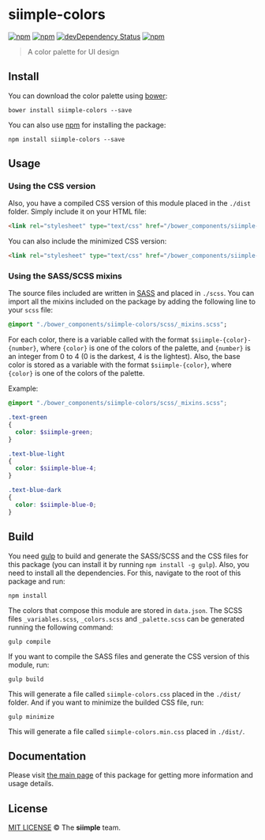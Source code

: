 # siimple-colors

[![npm](https://img.shields.io/npm/v/siimple-colors.svg?style=flat-square)](https://www.npmjs.com/package/siimple-colors)
[![npm](https://img.shields.io/npm/dt/siimple-colors.svg?style=flat-square)](https://www.npmjs.com/package/siimple-colors)
[![devDependency Status](https://david-dm.org/siimple/siimple-colors/dev-status.svg?style=flat-square)](https://david-dm.org/siimple/siimple-colors#info=devDependencies)
[![npm](https://img.shields.io/npm/l/siimple-colors.svg?style=flat-square)](https://github.com/siimpl/siimple-colors)

> A color palette for UI design

## Install

You can download the color palette using [bower](http://bower.io):

```
bower install siimple-colors --save
```

You can also use [npm](https://www.npmjs.com/package/siimple-colors) for installing the package:

```shell
npm install siimple-colors --save
```

## Usage

### Using the CSS version

Also, you have a compiled CSS version of this module placed in the `./dist` folder. Simply include it on your HTML file:

```html
<link rel="stylesheet" type="text/css" href="/bower_components/siimple-colors/dist/siimple-colors.css">
```

You can also include the minimized CSS version:

```html
<link rel="stylesheet" type="text/css" href="/bower_components/siimple-colors/dist/siimple-colors.min.css">
```

### Using the SASS/SCSS mixins

The source files included are written in [SASS](http://sass-lang.com/) and placed in `./scss`. You can import all the mixins included on the package by adding the following line to your `scss` file:

```sass
@import "./bower_components/siimple-colors/scss/_mixins.scss";
```

For each color, there is a variable called with the format `$siimple-{color}-{number}`, where `{color}` is one of the colors of the palette, and `{number}` is an integer from 0 to 4 (0 is the darkest, 4 is the lightest). Also, the base color is stored as a variable with the format `$siimple-{color}`, where `{color}` is one of the colors of the palette.

Example:

```scss
@import "./bower_components/siimple-colors/scss/_mixins.scss";

.text-green
{
  color: $siimple-green;
}

.text-blue-light
{
  color: $siimple-blue-4;
}

.text-blue-dark
{
  color: $siimple-blue-0;
}
```

## Build

You need [gulp](http://gulpjs.com) to build and generate the SASS/SCSS and the CSS files for this package (you can install it by running `npm install -g gulp`). Also, you need to install all the dependencies. For this, navigate to the root of this package and run:

```
npm install
```

The colors that compose this module are stored in `data.json`. The SCSS files `_variables.scss`, `_colors.scss` and `_palette.scss` can be generated running the following command:

```
gulp compile
```

If you want to compile the SASS files and generate the CSS version of this module, run:

```
gulp build
```

This will generate a file called `siimple-colors.css` placed in the `./dist/` folder. And if you want to minimize the builded CSS file, run:

```
gulp minimize
```

This will generate a file called `siimple-colors.min.css` placed in `./dist/`.

## Documentation

Please visit [the main page](http://siimple.juanes.xyz/colors) of this package for getting more information and usage details.

## License

[MIT LICENSE](./LICENSE) &copy; The **siimple** team.
